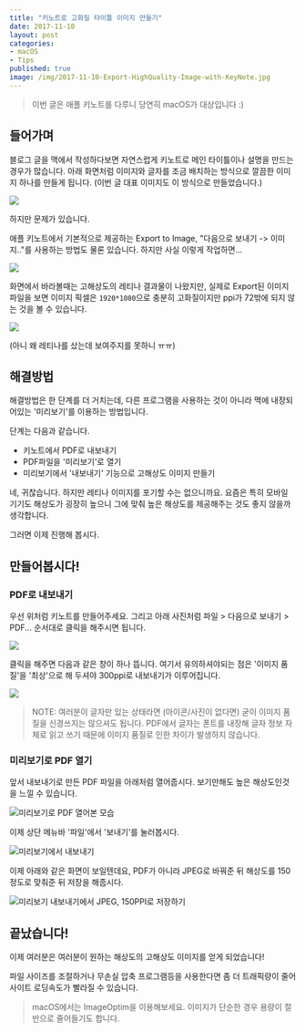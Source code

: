 ```yaml
---
title: "키노트로 고화질 타이틀 이미지 만들기"
date: 2017-11-10
layout: post
categories:
- macOS
- Tips
published: true
image: /img/2017-11-10-Export-HighQuality-Image-with-KeyNote.jpg
---
```


> 이번 글은 애플 키노트를 다루니 당연히 macOS가 대상입니다 :)

## 들어가며

블로그 글을 맥에서 작성하다보면 자연스럽게 키노트로 메인 타이틀이나 설명을 만드는 경우가 많습니다. 아래 화면처럼 이미지와 글자를 조금 배치하는 방식으로 깔끔한 이미지 하나를 만들게 됩니다. (이번 글 대표 이미지도 이 방식으로 만들었습니다.)

![]({{site.static_url}}/img/dropbox/%EC%8A%A4%ED%81%AC%EB%A6%B0%EC%83%B7%202017-11-09%2023.24.09.png?dl=1)

하지만 문제가 있습니다.

애플 키노트에서 기본적으로 제공하는 Export to Image, "다음으로 보내기 -> 이미지.."를 사용하는 방법도 물론 있습니다. 하지만 사실 이렇게 작업하면...

![]({{site.static_url}}/img/dropbox/%EC%8A%A4%ED%81%AC%EB%A6%B0%EC%83%B7%202017-11-09%2023.25.10.png?dl=1)

화면에서 바라볼때는 고해상도의 레티나 결과물이 나왔지만, 실제로 Export된 이미지 파일을 보면 이미지 픽셀은 `1920*1080`으로 충분히 고화질이지만 ppi가 72밖에 되지 않는 것을 볼 수 있습니다. 

![]({{site.static_url}}/img/dropbox/%EC%8A%A4%ED%81%AC%EB%A6%B0%EC%83%B7%202017-11-09%2023.29.35.png?dl=1)

(아니 왜 레티나를 샀는데 보여주지를 못하니 ㅠㅠ)

## 해결방법

해결방법은 한 단계를 더 거치는데, 다른 프로그램을 사용하는 것이 아니라 맥에 내장되어있는 '미리보기'를 이용하는 방법입니다.

단계는 다음과 같습니다.

- 키노트에서 PDF로 내보내기
- PDF파일을 '미리보기'로 열기
- 미리보기에서 '내보내기' 기능으로 고해상도 이미지 만들기

네, 귀찮습니다. 하지만 레티나 이미지를 포기할 수는 없으니까요. 요즘은 특히 모바일 기기도 해상도가 굉장히 높으니 그에 맞춰 높은 해상도를 제공해주는 것도 좋지 않을까 생각합니다.

그러면 이제 진행해 봅시다.

## 만들어봅시다!

### PDF로 내보내기

우선 위처럼 키노트를 만들어주세요. 그리고 아래 사진처럼 파일 > 다음으로 보내기 > PDF... 순서대로 클릭을 해주시면 됩니다.

![]({{site.static_url}}/img/dropbox/%EC%8A%A4%ED%81%AC%EB%A6%B0%EC%83%B7%202017-11-09%2023.36.07.png?dl=1)

클릭을 해주면 다음과 같은 창이 하나 뜹니다. 여기서 유의하셔야되는 점은 '이미지 품질'을 '최상'으로 해 두셔야 300ppi로 내보내기가 이루어집니다.

![]({{site.static_url}}/img/dropbox/%EC%8A%A4%ED%81%AC%EB%A6%B0%EC%83%B7%202017-11-09%2023.38.15.png?dl=1)

> NOTE: 여러분이 글자만 있는 상태라면 (아이콘/사진이 없다면) 굳이 이미지 품질을 신경쓰지는 않으셔도 됩니다. PDF에서 글자는 폰트를 내장해 글자 정보 자체로 읽고 쓰기 때문에 이미지 품질로 인한 차이가 발생하지 않습니다.

### 미리보기로 PDF 열기

앞서 내보내기로 만든 PDF 파일을 아래처럼 열어줍시다. 보기만해도 높은 해상도인것을 느낄 수 있습니다.

![미리보기로 PDF 열어본 모습]({{site.static_url}}/img/dropbox/%EC%8A%A4%ED%81%AC%EB%A6%B0%EC%83%B7%202017-11-09%2023.41.54.png?dl=1)

이제 상단 메뉴바 '파일'에서 '보내기'를 눌러봅시다.

![미리보기에서 내보내기]({{site.static_url}}/img/dropbox/%EC%8A%A4%ED%81%AC%EB%A6%B0%EC%83%B7%202017-11-09%2023.41.18.png?dl=1)

이제 아래와 같은 화면이 보일텐데요, PDF가 아니라 JPEG로 바꿔준 뒤 해상도를 150정도로 맞춰준 뒤 저장을 해줍시다.

![미리보기 내보내기에서 JPEG, 150PPI로 저장하기]({{site.static_url}}/img/dropbox/%EC%8A%A4%ED%81%AC%EB%A6%B0%EC%83%B7%202017-11-09%2023.46.24.png?dl=1)

## 끝났습니다!

이제 여러분은 여러분이 원하는 해상도의 고해상도 이미지를 얻게 되었습니다! 

파일 사이즈를 조절하거나 무손실 압축 프로그램등을 사용한다면 좀 더 트래픽량이 줄어 사이트 로딩속도가 빨라질 수 있습니다.

> macOS에서는 ImageOptim을 이용해보세요. 이미지가 단순한 경우 용량이 절반으로 줄어들기도 합니다.